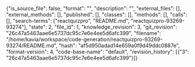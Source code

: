 {"is_source_file": false, "format": "", "description": "", "external_files": [], "external_methods": [], "published": [], "classes": [], "methods": [], "calls": [], "search-terms": ["reactquizpro", "README.md", "reactquizpro-93269-93274"], "state": 2, "file_id": 1, "knowledge_revision": 3, "git_revision": "26c47a5463aae6e5737dc95c7e6e4ee5d6afc399", "filename": "/home/kavia/workspace/code-generation/reactquizpro-93269-93274/README.md", "hash": "af5d950adad14e659a0f9d49ddc0887e", "format-version": 4, "code-base-name": "default", "revision_history": [{"3": "26c47a5463aae6e5737dc95c7e6e4ee5d6afc399"}]}